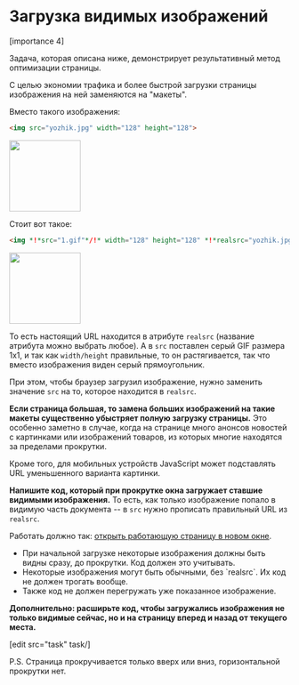 # Загрузка видимых изображений

[importance 4]

Задача, которая описана ниже, демонстрирует результативный метод оптимизации страницы.

С целью экономии трафика и более быстрой загрузки страницы изображения на ней заменяются на "макеты".

Вместо такого изображения:

```html
<img src="yozhik.jpg" width="128" height="128">
```

<img src="http://js.cx/clipart/yozhik.jpg" width="128" height="128">


Стоит вот такое:

```html
<img *!*src="1.gif"*/!* width="128" height="128" *!*realsrc="yozhik.jpg"*/!*>
```

<img src="http://js.cx/lazyimg/1.gif" width="128" height="128">

То есть настоящий URL находится в атрибуте `realsrc` (название атрибута можно выбрать любое). А в `src` поставлен серый GIF размера 1x1, и так как `width/height` правильные, то он растягивается, так что вместо изображения виден серый прямоугольник. 

При этом, чтобы браузер загрузил изображение, нужно заменить значение `src` на то, которое находится в `realsrc`.

**Если страница большая, то замена больших изображений на такие макеты существенно убыстряет полную загрузку страницы.** Это особенно заметно в случае, когда на странице много анонсов новостей с картинками или изображений товаров, из которых многие находятся за пределами прокрутки.

 Кроме того, для мобильных устройств JavaScript может подставлять URL уменьшенного варианта картинки.

**Напишите код, который при прокрутке окна загружает ставшие видимыми изображения.** То есть, как только изображение попало в видимую часть документа -- в `src` нужно прописать правильный URL из `realsrc`. 

Работать должно так: <a target="_blank" href="/files/tutorial/browser/events/lazyimg/index.html">открыть работающую страницу в новом окне</a>.

<ul>
<li>При начальной загрузке некоторые изображения должны быть видны сразу, до прокрутки. Код должен это учитывать.</li>
<li>Некоторые изображения могут быть обычными, без `realsrc`. Их код не должен трогать вообще.</li>
<li>Также код не должен перегружать уже показанное изображение.</li>
</ul>

**Дополнительно: расширьте код, чтобы загружались изображения не только видимые сейчас, но и на страницу вперед и назад от текущего места.**

[edit src="task" task/]


P.S. Страница прокручивается только вверх или вниз, горизонтальной прокрутки нет.